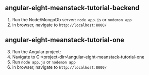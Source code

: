 ## angular-eight-meanstack-tutorial-backend
1. Run the Node/MongoDb server: `node app.js`  or `nodemon app`
2. in browser, navigate to `http://localhost:8000/`
## angular-eight-meanstack-tutorial-one
3. Run the Angular project:
4. Navigate to C:\<project-dir>\angular-eight-meanstack-tutorial-one
5. Run `node app.js`  or `nodemon app`
2. in browser, navigate to `http://localhost:8000/`

 
